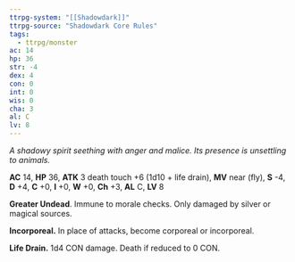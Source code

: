 ```yaml
---
ttrpg-system: "[[Shadowdark]]"
ttrpg-source: "Shadowdark Core Rules"
tags:
  - ttrpg/monster
ac: 14
hp: 36
str: -4
dex: 4
con: 0
int: 0
wis: 0
cha: 3
al: C
lv: 8
---
```


_A shadowy spirit seething with anger and malice. Its presence is unsettling to animals._

**AC** 14, **HP** 36, **ATK** 3 death touch +6 (1d10 + life drain), **MV** near (fly), **S** -4, **D** +4, **C** +0, **I** +0, **W** +0, **Ch** +3, **AL** C, **LV** 8

**Greater Undead**. Immune to morale checks. Only damaged by silver or magical sources. 

**Incorporeal.** In place of attacks, become corporeal or incorporeal. 

**Life Drain.** 1d4 CON damage. Death if reduced to 0 CON.

